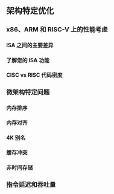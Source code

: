 ## 架构特定优化 

### x86、ARM 和 RISC-V 上的性能考虑 

#### ISA 之间的主要差异 

#### 了解您的 ISA 功能 

#### CISC vs RISC 代码密度 

### 微架构特定问题 

#### 内存排序 

#### 内存对齐 

#### 4K 别名 

#### 缓存冲突 

#### 非时间存储 

### 指令延迟和吞吐量 

